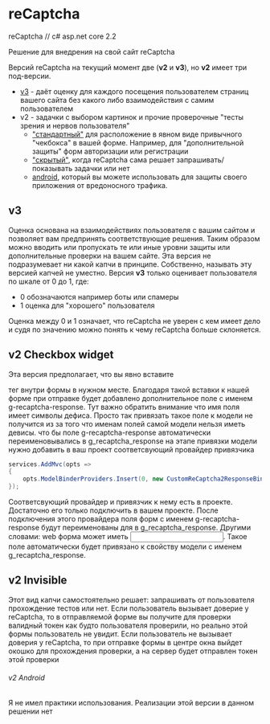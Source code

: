 # reCaptcha
reCaptcha // c# asp.net core 2.2

Решение для внедрения на свой сайт reCaptcha

Версий reCaptcha на текущий момент две (**v2** и **v3**), но **v2** имеет три под-версии.
- [v3](https://developers.google.com/recaptcha/docs/v3) - даёт оценку для каждого посещения пользователем страниц вашего сайта без какого либо взаимодействия с самим пользователем
- v2 - задачки с выбором картинок и прочие проверочные "тесты зрения и нервов пользователя"
    - ["стандартный"](https://developers.google.com/recaptcha/docs/display) для расположение в явном виде привычного "чекбокса" в вашей форме. Например, для "дополнительной защиты" форм авторизации или регистрации
	- ["скрытый"](https://developers.google.com/recaptcha/docs/invisible), когда reCaptcha сама решает запрашивать/показывать задачки или нет
	- [android](https://developer.android.com/training/safetynet/recaptcha.html), который вы можете использовать для защиты своего приложения от вредоносного трафика.
	
	
## v3
Оценка основана на взаимодействиях пользователя с вашим сайтом и позволяет вам предпринять соответствующие решения.
Таким образом можно вводить или пропускать те или иные уровни защиты или дополнительные проверки на вашем сайте.
Эта версия не подразумевает ни какой капчи в принципе. Собственно, называть эту версией капчей не уместно.
Версия **v3** только оценивает пользователя по шкале от 0 до 1, где:
- 0 обозначаются например боты или спамеры
- 1 оценка для "хорошего" пользователя

Оценка между 0 и 1 означает, что reCaptcha не уверен с кем имеет дело и судя по значению можно понять к чему reCaptcha больше склоняется.

## v2 Checkbox widget
Эта версия предполагает, что вы явно вставите <div> тег внутри формы в нужном месте. Благодаря такой вставки к нашей форме при отправке будет добавлено дополнительное поле с именем g-recaptcha-response.
Тут важно обратить внимание что имя поля имеет символы дефиса. Просто так привязать такое поле к модели не получится из за того что именам полей самой модели нельзя иметь девисы.
что бы поле g-recaptcha-response автоматически переименовывались в g_recaptcha_response на этапе привязки модели нужно добавить в ваш проект соответсвующий провайдер привязчика
```C#
services.AddMvc(opts =>
{
	opts.ModelBinderProviders.Insert(0, new CustomReCaptcha2ResponseBinderProvider());
});
```
Соответсвующий провайдер и привязчик к нему есть в проекте. Достаточно его только подключить в вашем проекте.
После подключения этого провайдера поля форм с именем g-recaptcha-response будут переименованы для в g_recaptcha_response.
Другими словами: web форма может иметь <input name="g-recaptcha-response">. Такое поле автоматически будет привязано к свойству модели с именем g_recaptcha_response.

## v2 Invisible
Этот вид капчи самостоятельно решает: запрашивать от пользователя прохождение тестов или нет.
Если пользователь вызывает доверие у reCaptcha, то в отправляемой форме вы получите для проверки валидный токен как будто пользователя проверили, но реально этой формы пользователь не увидит.
Если пользователь не вызывает доверия у reCaptcha, то при отправке формы в центре окна выйдет окошко для прохождения проверки, а на сервер будет отправлен токен этой проверки

###### v2 Android
Я не имел практики использования. Реализации этой версии в данном решении нет
